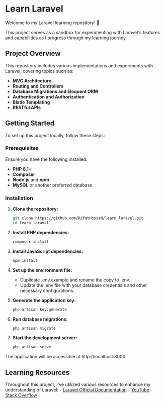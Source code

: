# Learn Laravel

Welcome to my Laravel learning repository! 🚀

This project serves as a sandbox for experimenting with Laravel's features and capabilities as I progress through my learning journey.

## Project Overview

This repository includes various implementations and experiments with Laravel, covering topics such as:

- **MVC Architecture**
- **Routing and Controllers**
- **Database Migrations and Eloquent ORM**
- **Authentication and Authorization**
- **Blade Templating**
- **RESTful APIs**

## Getting Started

To set up this project locally, follow these steps:

### Prerequisites

Ensure you have the following installed:

- **PHP 8.1+**
- **Composer**
- **Node.js** and **npm**
- **MySQL** or another preferred database

### Installation

1. **Clone the repository:**

   ```bash
   git clone https://github.com/RifatHossaN/learn_laravel.git
   cd learn_laravel

2. **Install PHP dependencies:**
    ```bash
   composer install

3. **Install JavaScript dependencies:**
   ```bash
   npm install

4. **Set up the environment file:**
    - Duplicate .env.example and rename the copy to .env.
    - Update the .env file with your database credentials and other necessary configurations.
5. **Generate the application key:**
    ```bash
    php artisan key:generate
6. **Run database migrations:**
    ```bash
    php artisan migrate
7. **Start the development server:**
    ```bash
    php artisan serve
The application will be accessible at http://localhost:8000.

## Learning Resources
Throughout this project, I've utilized various resources to enhance my understanding of Laravel:
    - [Laravel Official Documentation](https://laravel.com/docs)
    - [YouTube](https://youtube.com/)
    - [Stack Overflow](https://stackoverflow.com/)

